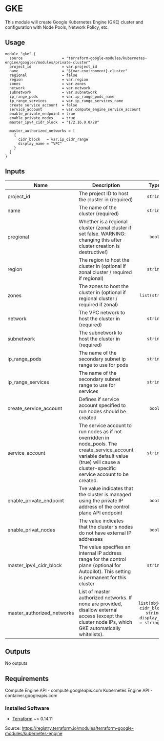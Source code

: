 # GKE

This module will create Google Kubernetes Engine (GKE) cluster and configuration with Node Pools, Network Policy, etc.

## Usage
```hcl
module "gke" {
  source                  = "terraform-google-modules/kubernetes-engine/google//modules/private-cluster"
  project_id              = var.project_id
  name                    = "${var.environment}-cluster"
  regional                = false
  region                  = var.region
  zones                   = var.zones
  network                 = var.network
  subnetwork              = var.subnetwork
  ip_range_pods           = var.ip_range_pods_name
  ip_range_services       = var.ip_range_services_name
  create_service_account  = false
  service_account         = var.compute_engine_service_account
  enable_private_endpoint = true
  enable_private_nodes    = true
  master_ipv4_cidr_block  = "172.16.0.0/28"

  master_authorized_networks = [
    {
      cidr_block   = var.ip_cidr_range
      display_name = "VPC"
    }
  ]
}
```

## Inputs
| Name | Description | Type |
|------|-------------|:------:|
| project\_id | 	The project ID to host the cluster in (required) | `string` |
| name | 	The name of the cluster (required) | `string` |
| pregional | 	Whether is a regional cluster (zonal cluster if set false. WARNING: changing this after cluster creation is destructive!) | `bool` |
| region | 	The region to host the cluster in (optional if zonal cluster / required if regional) | `string` |
| zones | 	The zones to host the cluster in (optional if regional cluster / required if zonal) | `list(string)` |
| network | 	The VPC network to host the cluster in (required) | `string` |
| subnetwork | 	The subnetwork to host the cluster in (required) | `string` |
| ip\_range\_pods | 	The name of the secondary subnet ip range to use for pods | `string` |
| ip\_range\_services | 	The name of the secondary subnet range to use for services | `string` |
| create\_service\_account | 	Defines if service account specified to run nodes should be created | `bool` |
| service\_account | 	The service account to run nodes as if not overridden in node_pools. The create_service_account variable default value (true) will cause a cluster-specific service account to be created. | `string` |
| enable\_private\_endpoint | 	Tve value indicates that the cluster is managed using the private IP address of the control plane API endpoint | `bool` |
| enable\_privat\_nodes | 	The value indicates that the cluster's nodes do not have external IP addresses | `bool` |
| master_ipv4_cidr_block | 	The value specifies an internal IP address range for the control plane (optional for Autopilot). This setting is permanent for this cluster | `string` |
| master\_authorized\_networks | 	List of master authorized networks. If none are provided, disallow external access (except the cluster node IPs, which GKE automatically whitelists). | `list(object({ cidr_block = string, display_name = string }))` |

## Outputs
No outputs

## Requirements

Compute Engine API - compute.googleapis.com
Kubernetes Engine API - container.googleapis.com

### Installed Software
- [Terraform](https://www.terraform.io/downloads.html) ~> 0.14.11

Source: https://registry.terraform.io/modules/terraform-google-modules/kubernetes-engine
